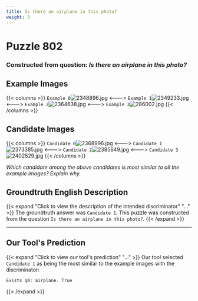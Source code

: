 ```yaml
---
title: Is there an airplane in this photo?
weight: 3
---
```


# Puzzle 802
### Constructed from question: _Is there an airplane in this photo?_


## Example Images
{{< columns >}}
`Example 0`![2348896.jpg](/gqa_images/2348896.jpg)
<--->
`Example 1`![2349233.jpg](/gqa_images/2349233.jpg)
<--->
`Example 2`![2364638.jpg](/gqa_images/2364638.jpg)
<--->
`Example 3`![286002.jpg](/gqa_images/286002.jpg)
{{< /columns >}}

## Candidate Images
{{< columns >}}
`Candidate 0`![2368996.jpg](/gqa_images/2368996.jpg)
<--->
`Candidate 1`![2373385.jpg](/gqa_images/2373385.jpg)
<--->
`Candidate 2`![2385649.jpg](/gqa_images/2385649.jpg)
<--->
`Candidate 3`![2402529.jpg](/gqa_images/2402529.jpg)
{{< /columns >}}

*Which candidate among the above candidates is most similar to all the example images? Explain why.*

## Groundtruth English Description

{{< expand "Click to view the description of the intended discriminator" "..." >}}
The groundtruth answer was `Candidate 1`. This puzzle was constructed from the question `Is there an airplane in this photo?`.
{{< /expand >}}

---

## Our Tool's Prediction

{{< expand "Click to view our tool's prediction" "..." >}}
Our tool selected `Candidate 1` as being the most similar to the example images with the discriminator:
```plaintext
Exists q0: airplane. True
```
{{< /expand >}}
